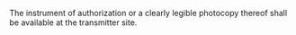 The instrument of authorization or a clearly legible photocopy thereof shall be available at the transmitter site.

